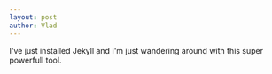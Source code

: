 ```yaml
---
layout: post
author: Vlad
---
```

I've just installed Jekyll and I'm just wandering around with this super powerfull tool.